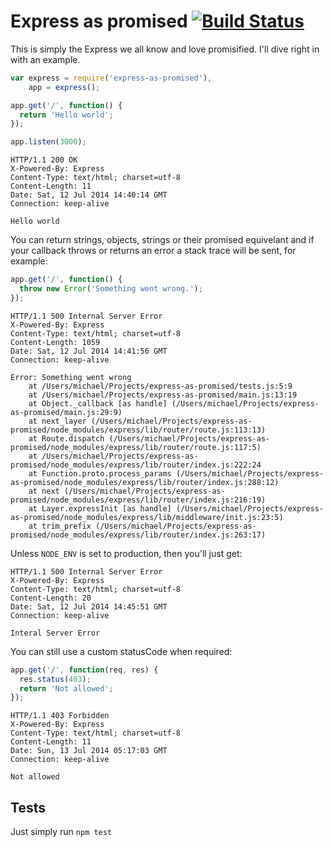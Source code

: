 # Express as promised [![Build Status](https://travis-ci.org/leahciMic/express-as-promised.svg?branch=master)](https://travis-ci.org/leahciMic/express-as-promised)

This is simply the Express we all know and love promisified. I'll dive right in
with an example.

```js
var express = require('express-as-promised'),
    app = express();

app.get('/', function() {
  return 'Hello world';
});

app.listen(3000);
```

```text
HTTP/1.1 200 OK
X-Powered-By: Express
Content-Type: text/html; charset=utf-8
Content-Length: 11
Date: Sat, 12 Jul 2014 14:40:14 GMT
Connection: keep-alive

Hello world
```

You can return strings, objects, strings or their promised equivelant and if your
callback throws or returns an error a stack trace will be sent, for example:

```js
app.get('/', function() {
  throw new Error('Something went wrong.');
});
```

```text
HTTP/1.1 500 Internal Server Error
X-Powered-By: Express
Content-Type: text/html; charset=utf-8
Content-Length: 1059
Date: Sat, 12 Jul 2014 14:41:56 GMT
Connection: keep-alive

Error: Something went wrong
    at /Users/michael/Projects/express-as-promised/tests.js:5:9
    at /Users/michael/Projects/express-as-promised/main.js:13:19
    at Object._callback [as handle] (/Users/michael/Projects/express-as-promised/main.js:29:9)
    at next_layer (/Users/michael/Projects/express-as-promised/node_modules/express/lib/router/route.js:113:13)
    at Route.dispatch (/Users/michael/Projects/express-as-promised/node_modules/express/lib/router/route.js:117:5)
    at /Users/michael/Projects/express-as-promised/node_modules/express/lib/router/index.js:222:24
    at Function.proto.process_params (/Users/michael/Projects/express-as-promised/node_modules/express/lib/router/index.js:288:12)
    at next (/Users/michael/Projects/express-as-promised/node_modules/express/lib/router/index.js:216:19)
    at Layer.expressInit [as handle] (/Users/michael/Projects/express-as-promised/node_modules/express/lib/middleware/init.js:23:5)
    at trim_prefix (/Users/michael/Projects/express-as-promised/node_modules/express/lib/router/index.js:263:17)
```

Unless `NODE_ENV` is set to production, then you'll just get:

```text
HTTP/1.1 500 Internal Server Error
X-Powered-By: Express
Content-Type: text/html; charset=utf-8
Content-Length: 20
Date: Sat, 12 Jul 2014 14:45:51 GMT
Connection: keep-alive

Interal Server Error
```

You can still use a custom statusCode when required:

```js
app.get('/', function(req, res) {
  res.status(403);
  return 'Not allowed';
});
```

```text
HTTP/1.1 403 Forbidden
X-Powered-By: Express
Content-Type: text/html; charset=utf-8
Content-Length: 11
Date: Sun, 13 Jul 2014 05:17:03 GMT
Connection: keep-alive

Not allowed
```

## Tests

Just simply run `npm test`